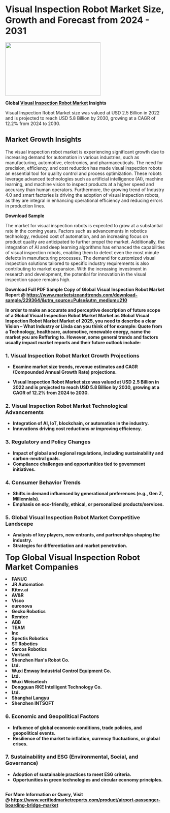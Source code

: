 <H1>Visual Inspection Robot Market Size, Growth and Forecast from 2024 - 2031</H1><img class="aligncenter size-medium wp-image-584254" src="https://thirdeyenews.in/wp-content/uploads/2024/09/Global-Market-Research-300x168.jpeg" alt="" width="300" height="168" /><p><strong>Global&nbsp;<a href="https://www.marketsizeandtrends.com/download-sample/229364/&amp;utm_source=Pulse&amp;utm_medium=210">Visual Inspection Robot Market</a> Insights</strong></p><p>Visual Inspection Robot Market size was valued at USD 2.5 Billion in 2022 and is projected to reach USD 5.8 Billion by 2030, growing at a CAGR of 12.2% from 2024 to 2030.</p><p><h2>Market Growth Insights</h2> <p>The visual inspection robot market is experiencing significant growth due to increasing demand for automation in various industries, such as manufacturing, automotive, electronics, and pharmaceuticals. The need for precision, efficiency, and cost reduction has made visual inspection robots an essential tool for quality control and process optimization. These robots leverage advanced technologies such as artificial intelligence (AI), machine learning, and machine vision to inspect products at a higher speed and accuracy than human operators. Furthermore, the growing trend of Industry 4.0 and smart factories is driving the adoption of visual inspection robots, as they are integral in enhancing operational efficiency and reducing errors in production lines.</p> <p><strong>Download Sample</strong></p> <p>The market for visual inspection robots is expected to grow at a substantial rate in the coming years. Factors such as advancements in robotics technology, reduced cost of automation, and an increasing focus on product quality are anticipated to further propel the market. Additionally, the integration of AI and deep learning algorithms has enhanced the capabilities of visual inspection robots, enabling them to detect even the most minute defects in manufacturing processes. The demand for customized visual inspection solutions tailored to specific industry requirements is also contributing to market expansion. With the increasing investment in research and development, the potential for innovation in the visual inspection space remains high.</p> <p><strong></p><p><span class=""><strong>Download Full PDF Sample Copy of Global Visual Inspection Robot Market Report</strong> @ <a href="https://www.marketsizeandtrends.com/download-sample/229364/&amp;utm_source=Pulse&amp;utm_medium=210" target="_blank">https://www.marketsizeandtrends.com/download-sample/229364/&amp;utm_source=Pulse&amp;utm_medium=210</a></span></p><p>In order to make an accurate and perceptive description of future scope of a Global&nbsp;Visual Inspection Robot Market Market as Global&nbsp;Visual Inspection Robot Market Market of 2025, you need to describe a clear Vision &ndash; What Industry or Linda can you think of for example: Quote from a Technology, healthcare, automotive, renewable energy, name the market you are Reffering to. However, some general trends and factors usually impact market reports and their future outlook include:</p><h3>1.&nbsp;<strong>Visual Inspection Robot Market Growth Projections</strong></h3><ul><li>Examine market size trends, revenue estimates and CAGR (Compounded Annual Growth Rate) projections.</li><li><p>Visual Inspection Robot Market size was valued at USD 2.5 Billion in 2022 and is projected to reach USD 5.8 Billion by 2030, growing at a CAGR of 12.2% from 2024 to 2030.</p></li></ul><h3>2.&nbsp;<strong>Visual Inspection Robot Market Technological Advancements</strong></h3><ul><li>Integration of AI, IoT, blockchain, or automation in the industry.</li><li>Innovations driving cost reductions or improving efficiency.</li></ul><h3>3.&nbsp;<strong>Regulatory and Policy Changes</strong></h3><ul><li>Impact of global and regional regulations, including sustainability and carbon-neutral goals.</li><li>Compliance challenges and opportunities tied to government initiatives.</li></ul><h3>4.&nbsp;<strong>Consumer Behavior Trends</strong></h3><ul><li>Shifts in demand influenced by generational preferences (e.g., Gen Z, Millennials).</li><li>Emphasis on eco-friendly, ethical, or personalized products/services.</li></ul><h3>5.&nbsp;<strong>Global Visual Inspection Robot Market Competitive Landscape</strong></h3><ul><li>Analysis of key players, new entrants, and partnerships shaping the industry.</li><li>Strategies for differentiation and market penetration.</li></ul><p data-pm-slice="1 1 []"><span style="color: inherit; font-family: inherit; font-size: 25px;">Top Global Visual Inspection Robot Market Companies</span></p><div class="" data-test-id=""><p><li>FANUC</li><li> JR Automation</li><li> Kitov.ai</li><li> AV&R</li><li> Visco</li><li> ouronova</li><li> Gecko Robotics</li><li> Remtec</li><li> ABB</li><li> TEAM</li><li> Inc</li><li> Spectis Robotics</li><li> ST Robotics</li><li> Sarcos Robotics</li><li> Veritank</li><li> Shenzhen Han's Robot Co.</li><li> Ltd.</li><li> Wuxi Emway Industrial Control Equipment Co.</li><li> Ltd.</li><li> Wuxi Weisetech</li><li> Dongguan RKE Intelligent Technology Co.</li><li>Ltd.</li><li> Shanghai Langyu</li><li> Shenzhen INTSOFT</li></p></div><h3>6.&nbsp;<strong>Economic and Geopolitical Factors</strong></h3><ul><li>Influence of global economic conditions, trade policies, and geopolitical events.</li><li>Resilience of the market to inflation, currency fluctuations, or global crises.</li></ul><h3>7.&nbsp;<strong>Sustainability and ESG (Environmental, Social, and Governance)</strong></h3><ul><li>Adoption of sustainable practices to meet ESG criteria.</li><li>Opportunities in green technologies and circular economy principles.</li></ul><h2><strong style="font-size: 14px;">For More Information or Query, Visit @&nbsp;</strong><a style="background-color: #ffffff; font-size: 14px;" href="https://www.marketsizeandtrends.com/report/visual-inspection-robot-market/" target="_blank">https://www.verifiedmarketreports.com/product/airport-passenger-boarding-bridge-market</a></h2>
